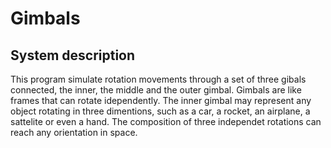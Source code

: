 # Gimbals
## System description
This program simulate rotation movements through a set of three gibals connected, the inner, the middle and the outer gimbal. Gimbals are like frames that can rotate idependently. The inner gimbal may represent any object rotating in three dimentions, such as a car, a rocket, an airplane, a sattelite or even a hand. The composition of three independet rotations can reach any orientation in space.
